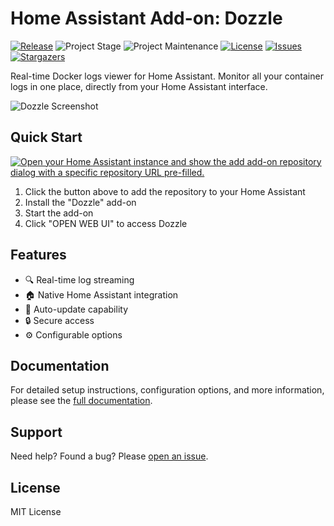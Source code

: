 # Home Assistant Add-on: Dozzle

[![Release][release-shield]][release] ![Project Stage][project-stage-shield] ![Project Maintenance][maintenance-shield] [![License][license-shield]][license] [![Issues][issues-shield]][issue] [![Stargazers][stars-shield]][stars]

Real-time Docker logs viewer for Home Assistant. Monitor all your container logs in one place, directly from your Home Assistant interface.

![Dozzle Screenshot](https://github.com/user-attachments/assets/b184931c-03d4-4e8a-b716-a9b17055892d)

## Quick Start

[![Open your Home Assistant instance and show the add add-on repository dialog with a specific repository URL pre-filled.](https://my.home-assistant.io/badges/supervisor_add_addon_repository.svg)](https://my.home-assistant.io/redirect/supervisor_add_addon_repository/?repository_url=https%3A%2F%2Fgithub.com%2FErreur32%2Fhomeassistant-dozzle-addon)

1. Click the button above to add the repository to your Home Assistant
2. Install the "Dozzle" add-on
3. Start the add-on
4. Click "OPEN WEB UI" to access Dozzle

## Features

- 🔍 Real-time log streaming
- 🏠 Native Home Assistant integration
- 🔄 Auto-update capability
- 🔒 Secure access
- ⚙️ Configurable options

## Documentation

For detailed setup instructions, configuration options, and more information, please see the [full documentation](./dozzle/DOCS.md).

## Support

Need help? Found a bug? Please [open an issue](https://github.com/Erreur32/homeassistant-dozzle-addon/issues).

## License

MIT License

[release-shield]: https://img.shields.io/badge/version-v0.1.48-blue.svg
[release]: https://github.com/Erreur32/homeassistant-dozzle-addon
[project-stage-shield]: https://img.shields.io/badge/project%20stage-stable-green.svg
[maintenance-shield]: https://img.shields.io/maintenance/yes/2024.svg
[license-shield]: https://img.shields.io/github/license/Erreur32/homeassistant-dozzle-addon.svg
[license]: https://github.com/Erreur32/homeassistant-dozzle-addon/blob/main/LICENSE
[issues-shield]: https://img.shields.io/github/issues/Erreur32/homeassistant-dozzle-addon.svg
[issue]: https://github.com/Erreur32/homeassistant-dozzle-addon/issues
[stars-shield]: https://img.shields.io/github/stars/Erreur32/homeassistant-dozzle-addon.svg
[stars]: https://github.com/Erreur32/homeassistant-dozzle-addon/stargazers
